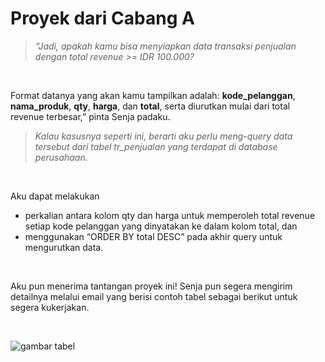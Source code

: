 # Proyek dari Cabang A

<blockquote><i>“Jadi, apakah kamu bisa menyiapkan data transaksi penjualan dengan total revenue >= IDR 100.000?</i></blockquote><br>

Format datanya yang akan kamu tampilkan adalah: <b>kode_pelanggan</b>, <b>nama_produk</b>, <b>qty</b>, <b>harga</b>, dan <b>total</b>, serta diurutkan mulai dari total revenue terbesar,” pinta Senja padaku.<br>

<blockquote><i>Kalau kasusnya seperti ini, berarti aku perlu meng-query data tersebut dari tabel tr_penjualan yang terdapat di database perusahaan.</i></blockquote><br>

Aku dapat melakukan
<ul>
<li>perkalian antara kolom qty dan harga untuk memperoleh total revenue setiap kode pelanggan yang dinyatakan ke dalam kolom total, dan</li>
<li>menggunakan “ORDER BY total DESC” pada akhir query untuk mengurutkan data.</li>
</ul><br>

<p>Aku pun menerima tantangan proyek ini! Senja pun segera mengirim detailnya melalui email yang berisi contoh tabel sebagai berikut untuk segera kukerjakan.</p><br>

<p><img src="https://raw.githubusercontent.com/fahzafahmi/latihan-sql/master/Certification/DQLab/2.%20Fundamental%20SQL%20Using%20SELECT%20Statement/4.%20Mini%20Project/tabelsoal.png" alt="gambar tabel"></p>